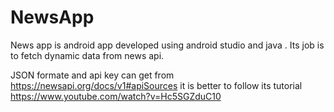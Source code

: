 # NewsApp

News app is android app developed using android studio and java . Its job is to fetch dynamic data from news api.  

JSON formate and api key can get from https://newsapi.org/docs/v1#apiSources 
it is better to follow its tutorial https://www.youtube.com/watch?v=Hc5SGZduC10
